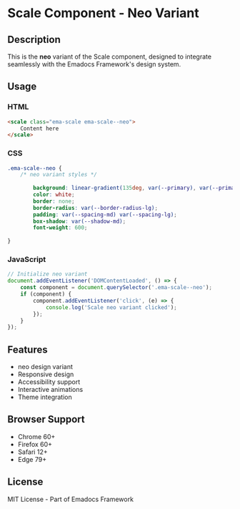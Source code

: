 # Scale Component - Neo Variant

## Description
This is the **neo** variant of the Scale component, designed to integrate seamlessly with the Emadocs Framework's design system.

## Usage

### HTML
```html
<scale class="ema-scale ema-scale--neo">
    Content here
</scale>
```

### CSS
```css
.ema-scale--neo {
    /* neo variant styles */
    
        background: linear-gradient(135deg, var(--primary), var(--primary-dark));
        color: white;
        border: none;
        border-radius: var(--border-radius-lg);
        padding: var(--spacing-md) var(--spacing-lg);
        box-shadow: var(--shadow-md);
        font-weight: 600;
    
}
```

### JavaScript
```javascript
// Initialize neo variant
document.addEventListener('DOMContentLoaded', () => {
    const component = document.querySelector('.ema-scale--neo');
    if (component) {
        component.addEventListener('click', (e) => {
            console.log('Scale neo variant clicked');
        });
    }
});
```

## Features
- neo design variant
- Responsive design
- Accessibility support
- Interactive animations
- Theme integration

## Browser Support
- Chrome 60+
- Firefox 60+
- Safari 12+
- Edge 79+

## License
MIT License - Part of Emadocs Framework
